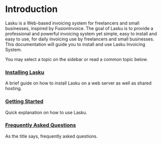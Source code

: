 # Introduction

Lasku is a Web-based invoicing system for freelancers and small businesses, 
inspired by FusionInvoice.
The goal of Lasku is to provide a professional and powerful invoicing system 
yet simple, easy to install and easy to use, for daily invoicing use by freelancers and small businesses.
This documentation will guide you to install and use Lasku Invoicing System.

You may select a topic on the sidebar or read a common topic below.

### [Installing Lasku](install/install)

A brief guide on how to install Lasku on a web server as well as shared 
hosting.

### [Getting Started](getting-started)

Quick explanation on how to use Lasku.

### [Frequently Asked Questions](faq)

As the title says, frequently asked questions.
